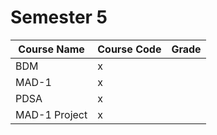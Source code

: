 # Semester 5


Course Name | Course Code | Grade
--- | --- | ---
BDM | x | 
MAD-1 | x | 
PDSA | x | 
MAD-1 Project | x | 
